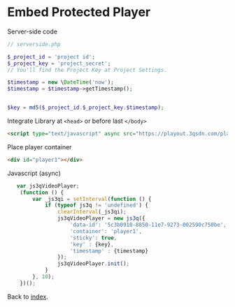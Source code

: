 # Embed Protected Player

Server-side code

```php
// serverside.php

$_project_id = 'project id';
$_project_key = 'project_secret';
// You'll find the Project Key at Project Settings.

$timestamp = new \DateTime('now');
$timestamp = $timestamp->getTimestamp();


$key = md5($_project_id.$_project_key.$timestamp);
```

Integrate Library at `<head>` or before last `</body>`
```html
<script type="text/javascript" async src="https://playout.3qsdn.com/player/js/sdnplayer.js"></script>
```

Place player container
```html
<div id="player1"></div>
```

Javascript (async)
```javascript
   var js3qVideoPlayer;
    (function () {
        var _js3qi = setInterval(function () {
            if (typeof js3q != 'undefined') {
                clearInterval(_js3qi);
                js3qVideoPlayer = new js3q({
                    'data-id': '5c3b0910-8850-11e7-9273-002590c750be',
                    'container': 'player1',
                    'sticky': true,
                    'key' : {key},
                    'timestamp' : {timestamp}
                });
                js3qVideoPlayer.init();
            }
        }, 10);
    })();
```

Back to [index](../README.md).